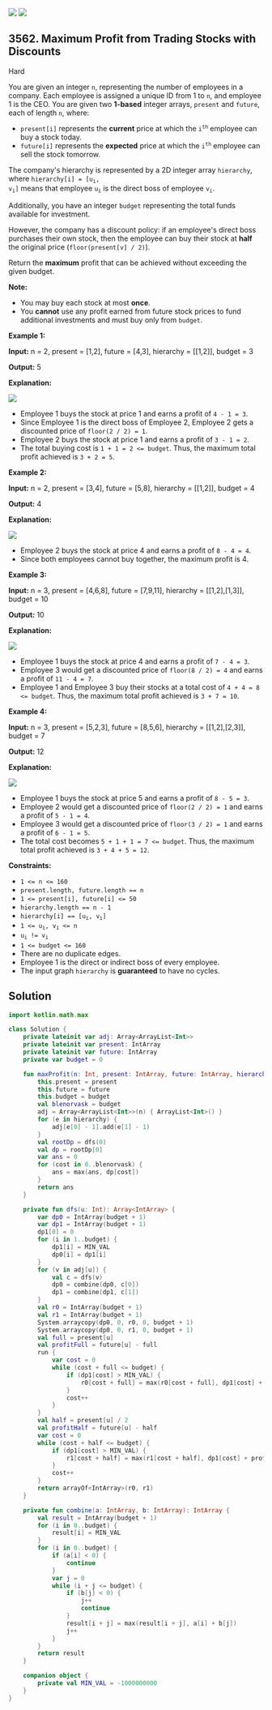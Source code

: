 [![](https://img.shields.io/github/stars/javadev/LeetCode-in-Kotlin?label=Stars&style=flat-square)](https://github.com/javadev/LeetCode-in-Kotlin)
[![](https://img.shields.io/github/forks/javadev/LeetCode-in-Kotlin?label=Fork%20me%20on%20GitHub%20&style=flat-square)](https://github.com/javadev/LeetCode-in-Kotlin/fork)

## 3562\. Maximum Profit from Trading Stocks with Discounts

Hard

You are given an integer `n`, representing the number of employees in a company. Each employee is assigned a unique ID from 1 to `n`, and employee 1 is the CEO. You are given two **1-based** integer arrays, `present` and `future`, each of length `n`, where:

*   `present[i]` represents the **current** price at which the <code>i<sup>th</sup></code> employee can buy a stock today.
*   `future[i]` represents the **expected** price at which the <code>i<sup>th</sup></code> employee can sell the stock tomorrow.

The company's hierarchy is represented by a 2D integer array `hierarchy`, where <code>hierarchy[i] = [u<sub>i</sub>, v<sub>i</sub>]</code> means that employee <code>u<sub>i</sub></code> is the direct boss of employee <code>v<sub>i</sub></code>.

Additionally, you have an integer `budget` representing the total funds available for investment.

However, the company has a discount policy: if an employee's direct boss purchases their own stock, then the employee can buy their stock at **half** the original price (`floor(present[v] / 2)`).

Return the **maximum** profit that can be achieved without exceeding the given budget.

**Note:**

*   You may buy each stock at most **once**.
*   You **cannot** use any profit earned from future stock prices to fund additional investments and must buy only from `budget`.

**Example 1:**

**Input:** n = 2, present = [1,2], future = [4,3], hierarchy = \[\[1,2]], budget = 3

**Output:** 5

**Explanation:**

![](https://assets.leetcode.com/uploads/2025/04/09/screenshot-2025-04-10-at-053641.png)

*   Employee 1 buys the stock at price 1 and earns a profit of `4 - 1 = 3`.
*   Since Employee 1 is the direct boss of Employee 2, Employee 2 gets a discounted price of `floor(2 / 2) = 1`.
*   Employee 2 buys the stock at price 1 and earns a profit of `3 - 1 = 2`.
*   The total buying cost is `1 + 1 = 2 <= budget`. Thus, the maximum total profit achieved is `3 + 2 = 5`.

**Example 2:**

**Input:** n = 2, present = [3,4], future = [5,8], hierarchy = \[\[1,2]], budget = 4

**Output:** 4

**Explanation:**

![](https://assets.leetcode.com/uploads/2025/04/09/screenshot-2025-04-10-at-053641.png)

*   Employee 2 buys the stock at price 4 and earns a profit of `8 - 4 = 4`.
*   Since both employees cannot buy together, the maximum profit is 4.

**Example 3:**

**Input:** n = 3, present = [4,6,8], future = [7,9,11], hierarchy = \[\[1,2],[1,3]], budget = 10

**Output:** 10

**Explanation:**

![](https://assets.leetcode.com/uploads/2025/04/09/image.png)

*   Employee 1 buys the stock at price 4 and earns a profit of `7 - 4 = 3`.
*   Employee 3 would get a discounted price of `floor(8 / 2) = 4` and earns a profit of `11 - 4 = 7`.
*   Employee 1 and Employee 3 buy their stocks at a total cost of `4 + 4 = 8 <= budget`. Thus, the maximum total profit achieved is `3 + 7 = 10`.

**Example 4:**

**Input:** n = 3, present = [5,2,3], future = [8,5,6], hierarchy = \[\[1,2],[2,3]], budget = 7

**Output:** 12

**Explanation:**

![](https://assets.leetcode.com/uploads/2025/04/09/screenshot-2025-04-10-at-054114.png)

*   Employee 1 buys the stock at price 5 and earns a profit of `8 - 5 = 3`.
*   Employee 2 would get a discounted price of `floor(2 / 2) = 1` and earns a profit of `5 - 1 = 4`.
*   Employee 3 would get a discounted price of `floor(3 / 2) = 1` and earns a profit of `6 - 1 = 5`.
*   The total cost becomes `5 + 1 + 1 = 7 <= budget`. Thus, the maximum total profit achieved is `3 + 4 + 5 = 12`.

**Constraints:**

*   `1 <= n <= 160`
*   `present.length, future.length == n`
*   `1 <= present[i], future[i] <= 50`
*   `hierarchy.length == n - 1`
*   <code>hierarchy[i] == [u<sub>i</sub>, v<sub>i</sub>]</code>
*   <code>1 <= u<sub>i</sub>, v<sub>i</sub> <= n</code>
*   <code>u<sub>i</sub> != v<sub>i</sub></code>
*   `1 <= budget <= 160`
*   There are no duplicate edges.
*   Employee 1 is the direct or indirect boss of every employee.
*   The input graph `hierarchy` is **guaranteed** to have no cycles.

## Solution

```kotlin
import kotlin.math.max

class Solution {
    private lateinit var adj: Array<ArrayList<Int>>
    private lateinit var present: IntArray
    private lateinit var future: IntArray
    private var budget = 0

    fun maxProfit(n: Int, present: IntArray, future: IntArray, hierarchy: Array<IntArray>, budget: Int): Int {
        this.present = present
        this.future = future
        this.budget = budget
        val blenorvask = budget
        adj = Array<ArrayList<Int>>(n) { ArrayList<Int>() }
        for (e in hierarchy) {
            adj[e[0] - 1].add(e[1] - 1)
        }
        val rootDp = dfs(0)
        val dp = rootDp[0]
        var ans = 0
        for (cost in 0..blenorvask) {
            ans = max(ans, dp[cost])
        }
        return ans
    }

    private fun dfs(u: Int): Array<IntArray> {
        var dp0 = IntArray(budget + 1)
        var dp1 = IntArray(budget + 1)
        dp1[0] = 0
        for (i in 1..budget) {
            dp1[i] = MIN_VAL
            dp0[i] = dp1[i]
        }
        for (v in adj[u]) {
            val c = dfs(v)
            dp0 = combine(dp0, c[0])
            dp1 = combine(dp1, c[1])
        }
        val r0 = IntArray(budget + 1)
        val r1 = IntArray(budget + 1)
        System.arraycopy(dp0, 0, r0, 0, budget + 1)
        System.arraycopy(dp0, 0, r1, 0, budget + 1)
        val full = present[u]
        val profitFull = future[u] - full
        run {
            var cost = 0
            while (cost + full <= budget) {
                if (dp1[cost] > MIN_VAL) {
                    r0[cost + full] = max(r0[cost + full], dp1[cost] + profitFull)
                }
                cost++
            }
        }
        val half = present[u] / 2
        val profitHalf = future[u] - half
        var cost = 0
        while (cost + half <= budget) {
            if (dp1[cost] > MIN_VAL) {
                r1[cost + half] = max(r1[cost + half], dp1[cost] + profitHalf)
            }
            cost++
        }
        return arrayOf<IntArray>(r0, r1)
    }

    private fun combine(a: IntArray, b: IntArray): IntArray {
        val result = IntArray(budget + 1)
        for (i in 0..budget) {
            result[i] = MIN_VAL
        }
        for (i in 0..budget) {
            if (a[i] < 0) {
                continue
            }
            var j = 0
            while (i + j <= budget) {
                if (b[j] < 0) {
                    j++
                    continue
                }
                result[i + j] = max(result[i + j], a[i] + b[j])
                j++
            }
        }
        return result
    }

    companion object {
        private val MIN_VAL = -1000000000
    }
}
```